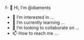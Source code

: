 f- 👋 Hi, I’m @diaments
- 👀 I’m interested in ...
- 🌱 I’m currently learning ...
- 💞️ I’m looking to collaborate on ...
- 📫 How to reach me ...

<!---
diaments/diaments is a ✨ special ✨ repository because its `README.md` (this file) appears on your GitHub profile.
You can click the Preview link to take a look at your changes.
--->
